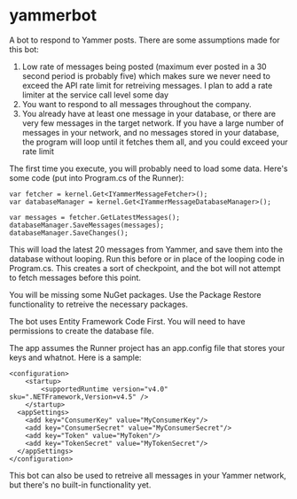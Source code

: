 yammerbot
=========

A bot to respond to Yammer posts. There are some assumptions made for this bot:

1. Low rate of messages being posted (maximum ever posted in a 30 second period is probably five) which makes sure we never need to exceed the API rate limit for retreiving messages. I plan to add a rate limiter at the service call level some day
2. You want to respond to all messages throughout the company.
3. You already have at least one message in your database, or there are very few messages in the target network. If you have a large number of messages in your network, and no messages stored in your database, the program will loop until it fetches them all, and you could exceed your rate limit



The first time you execute, you will probably need to load some data. Here's some code (put into Program.cs of the Runner):

    var fetcher = kernel.Get<IYammerMessageFetcher>();
    var databaseManager = kernel.Get<IYammerMessageDatabaseManager>();

    var messages = fetcher.GetLatestMessages();
    databaseManager.SaveMessages(messages);
    databaseManager.SaveChanges();

This will load the latest 20 messages from Yammer, and save them into the database without looping. Run this before or in place of the looping code in Program.cs. This creates a sort of checkpoint, and the bot will not attempt to fetch messages before this point.

You will be missing some NuGet packages. Use the Package Restore functionality to retreive the necessary packages.

The bot uses Entity Framework Code First. You will need to have permissions to create the database file.

The app assumes the Runner project has an app.config file that stores your keys and whatnot. Here is a sample:

    <configuration>
        <startup> 
            <supportedRuntime version="v4.0" sku=".NETFramework,Version=v4.5" />
        </startup>
      <appSettings>
        <add key="ConsumerKey" value="MyConsumerKey"/>
        <add key="ConsumerSecret" value="MyConsumerSecret"/>
        <add key="Token" value="MyToken"/>
        <add key="TokenSecret" value="MyTokenSecret"/>
      </appSettings>
    </configuration>



This bot can also be used to retreive all messages in your Yammer network, but there's no built-in functionality yet.